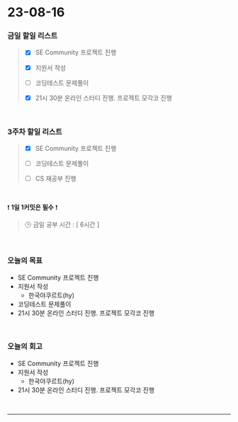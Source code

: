 # 23-08-16
### 금일 할일 리스트
> - [x]  SE Community 프로젝트 진행
>
> - [x]  지원서 작성
>
> - [ ]  코딩테스트 문제풀이
>
> - [x]  21시 30분 온라인 스터디 진행. 프로젝트 모각코 진행


<br/>

### 3주차 할일 리스트  
> - [x]  SE Community 프로젝트 진행
>
> - [ ]  코딩테스트 문제풀이
>
> - [ ]  CS 재공부 진행

<br/>

❗ **1일 1커밋은 필수** ❗
> 🕒 금일 공부 시간 : [ 6시간 ]
  
<br/>

### 오늘의 목표
- SE Community 프로젝트 진행
- 지원서 작성
    - 한국야쿠르트(hy)
- 코딩테스트 문제풀이
- 21시 30분 온라인 스터디 진행. 프로젝트 모각코 진행

<br>

### 오늘의 회고
- SE Community 프로젝트 진행
- 지원서 작성
    - 한국야쿠르트(hy)
- 21시 30분 온라인 스터디 진행. 프로젝트 모각코 진행


<br/>

------------  
